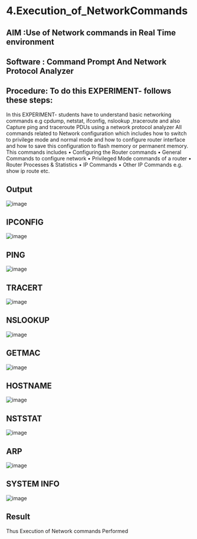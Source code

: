 # 4.Execution_of_NetworkCommands
## AIM :Use of Network commands in Real Time environment
## Software : Command Prompt And Network Protocol Analyzer
## Procedure: To do this EXPERIMENT- follows these steps:
In this EXPERIMENT- students have to understand basic networking commands e.g cpdump, netstat, ifconfig, nslookup ,traceroute and also Capture ping and traceroute PDUs using a network protocol analyzer 
All commands related to Network configuration which includes how to switch to privilege mode
and normal mode and how to configure router interface and how to save this configuration to
flash memory or permanent memory.
This commands includes
• Configuring the Router commands
• General Commands to configure network
• Privileged Mode commands of a router 
• Router Processes & Statistics
• IP Commands
• Other IP Commands e.g. show ip route etc.

## Output
![image](https://github.com/user-attachments/assets/93bbbe1a-6640-4bb8-93e6-6ecc529c9328)
## IPCONFIG
![image](https://github.com/user-attachments/assets/4bc48775-68f5-42dd-9371-28823dc45c20)
## PING
![image](https://github.com/user-attachments/assets/bdb416a1-e3c2-443d-8ad6-ce459c065e21)
## TRACERT
![image](https://github.com/user-attachments/assets/ac87ff4b-9a2a-48b1-b294-cc05624e3ccc)
## NSLOOKUP
![image](https://github.com/user-attachments/assets/2d37aeae-d828-4310-8325-866898ad4c0f)
## GETMAC
![image](https://github.com/user-attachments/assets/cf90ee68-1256-4793-8f94-445fe36745ab)
## HOSTNAME
![image](https://github.com/user-attachments/assets/9108e45d-e9fc-43b9-8240-54e079565627)
## NSTSTAT
![image](https://github.com/user-attachments/assets/b5a53dc7-92ae-4386-8fcd-a4b34ffcf1e7)
## ARP
![image](https://github.com/user-attachments/assets/f2c72123-2243-42cb-87a6-4e5587389da9)
## SYSTEM INFO
![image](https://github.com/user-attachments/assets/e41a60ca-6606-4287-a30d-ffae42f2d334)

## Result
Thus Execution of Network commands Performed 
